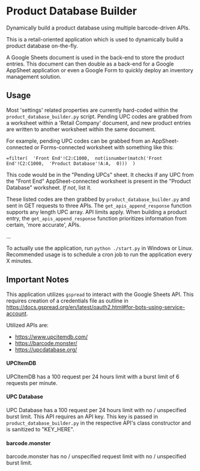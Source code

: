 
# Product Database Builder

Dynamically build a product database using multiple barcode-driven APIs.

This is a retail-oriented application which is used to dynamically build a product database  on-the-fly.

A Google Sheets document is used in the back-end to store the product entries. This document can then double as a back-end for a Google AppSheet application or even a Google Form to quickly deploy an inventory management solution.

## Usage

Most 'settings' related properties are currently hard-coded within the `product_database_builder.py` script. Pending UPC codes are grabbed from a worksheet within a 'Retail Company' document, and new product entries are written to another worksheet within the same document.

For example, pending UPC codes can be grabbed from an AppSheet-connected or Forms-connected worksheet with something like this:
```
=filter(  'Front End'!C2:C1000,  not(isnumber(match('Front End'!C2:C1000,  'Product Database'!A:A,  0)))  )
```
This code would be in the "Pending UPCs" sheet. It checks if any UPC from the "Front End" AppSheet-connected worksheet is present in the "Product Database" worksheet. *If not*, list it.

These listed codes are then grabbed by `product_database_builder.py` and sent in GET requests to three APIs. The `get_apis_append_response` function supports any length UPC array. API limits apply. When building a product entry, the `get_apis_append_response` function prioritizes information from certain, 'more accurate', APIs.

...

To actually use the application, run `python ./start.py` in Windows or Linux. Recommended usage is to schedule a cron job to run the application every X minutes.

## Important Notes

This application utilizes `gspread` to interact with the Google Sheets API. This requires creation of a credentials file as outline in https://docs.gspread.org/en/latest/oauth2.html#for-bots-using-service-account.

Utilized APIs are:
* https://www.upcitemdb.com/
* https://barcode.monster/
* https://upcdatabase.org/

#### UPCItemDB 
UPCItemDB has a 100 request per 24 hours limit with a burst limit of 6 requests per minute.

#### UPC Database
UPC Database has a 100 request per 24 hours limit with no / unspecified burst limit.
This API requires an API key. This key is passed in `product_database_builder.py` in the respective API's class constructor and is sanitized to "KEY_HERE".

#### barcode.monster
barcode.monster has no / unspecified request limit with no / unspecified burst limit.
